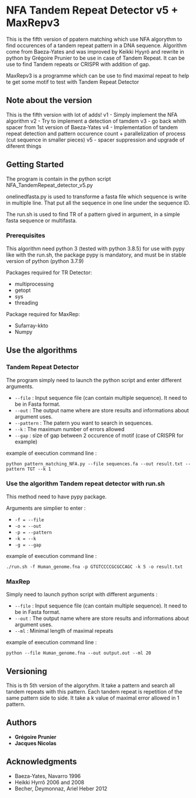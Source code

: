 # NFA Tandem Repeat Detector v5 + MaxRepv3

This is the fifth version of ppatern matching which use NFA algorythm to find occurences of a tandem repeat pattern in a DNA sequence.
Algorithm come from Baeza-Yates and was improved by Keikki Hyyrö and rewrite in python by Grégoire Prunier to be use in case of Tandem Repeat.
It can be use to find Tandem repeats or CRISPR with addition of gap.

MaxRepv3 is a programme which can be use to find maximal repeat to help te get some motif to test with Tandem Repeat Detector

## Note about the version

This is the fifth version with lot of adds!
v1 - Simply implement the NFA algorithm
v2 - Try to implement a detection of tamdem
v3 - go back whith spacer from 1st version of Baeza-Yates
v4 - Implementation of tandem repeat detection and pattern occurence count + parallelization of process (cut sequence in smaller pieces)
v5 - spacer suppression and upgrade of diferent things

## Getting Started

The program is contain in the python script NFA_TandemRepeat_detector_v5.py 

onelinedfasta.py is used to transforme a fasta file which sequence is write in multiple line. That put all the sequence in one line under the sequence ID.

The run.sh is used to find TR of a pattern gived in argument, in a simple fasta sequence or multifasta.

### Prerequisites

This algorithm need python 3  (tested with python 3.8.5)
for use with pypy like with the run.sh, the package pypy is mandatory, and must be in stable version of python (python 3.7.9)

Packages required for TR Detector:

* multiprocessing
* getopt
* sys
* threading

Package required for MaxRep:

* Sufarray-kkto
* Numpy

## Use the algorithms
### Tandem Repeat Detector
The program simply need to launch the python script and enter different arguments.

* `--file` : Input sequence file (can contain multiple sequence). It need to be in Fasta format.
* `--out` : The output name where are store results and informations about argument uses.
* `--pattern` : The patern you want to search in sequences.
* `--k` : The maximum number of errors allowed
* `--gap` : size of gap between 2 occurence of motif (case of CRISPR for example)

example of execution command line :
```
python pattern_matching_NFA.py --file sequences.fa --out result.txt --pattern TGT --k 1
```
### Use the algorithm Tandem repeat detector with run.sh
This method need to have pypy package.

Arguments are simplier to enter :

- `-f = --file`
- `-o = --out`
- `-p = --pattern`
- `-k = --k`
- `-g = --gap`


example of execution command line :
```
./run.sh -f Human_genome.fna -p GTGTCCCCGCGCCAGC -k 5 -o result.txt
```
### MaxRep

Simply need to launch python script with different arguments :

* `--file` : Input sequence file (can contain multiple sequence). It need to be in Fasta format.
* `--out` : The output name where are store results and informations about argument uses.
* `--ml` : Minimal length of maximal repeats

example of execution command line :
```
python --file Human_genome.fna --out output.out --ml 20
```

## Versioning

This is th 5th version of the algorythm.
It take a pattern and search all tandem repeats with this pattern. Each tandem repeat is repetition of the same pattern side to side.
It take a k value of maximal error allowed in 1 pattern.

## Authors

* **Grégoire Prunier** 
* **Jacques Nicolas**


## Acknowledgments

* Baeza-Yates, Navarro 1996
* Heikki Hyrrô 2006 and 2008
* Becher, Deymonnaz, Ariel Heber 2012
